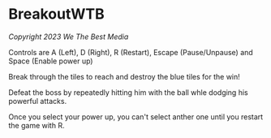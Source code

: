 # BreakoutWTB
*Copyright 2023 We The Best Media*

Controls are A (Left), D (Right), R (Restart), Escape (Pause/Unpause) and Space (Enable power up)

Break through the tiles to reach and destroy the blue tiles for the win!

Defeat the boss by repeatedly hitting him with the ball whle dodging his powerful attacks.

Once you select your power up, you can't select anther one until you restart the game with R.
